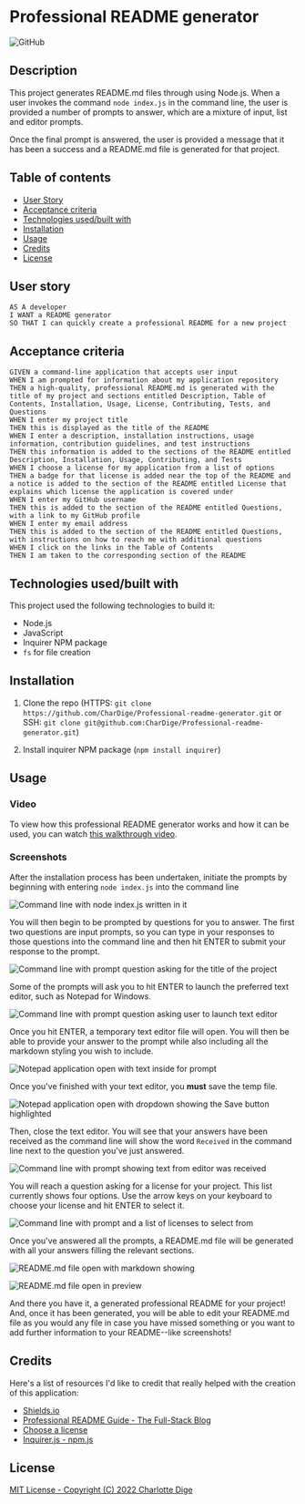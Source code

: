 # Professional README generator

![GitHub](https://img.shields.io/github/license/CharDige/Professional-readme-generator)

## Description

This project generates README.md files through using Node.js. When a user invokes the command `node index.js` in the command line, the user is provided a number of prompts to answer, which are a mixture of input, list and editor prompts.

Once the final prompt is answered, the user is provided a message that it has been a success and a README.md file is generated for that project.

## Table of contents
- [User Story](#user-story)
- [Acceptance criteria](#acceptance-criteria)
- [Technologies used/built with](#technologies-usedbuilt-with)
- [Installation](#installation)
- [Usage](#usage)
- [Credits](#credits)
- [License](#license)

## User story

```
AS A developer
I WANT a README generator
SO THAT I can quickly create a professional README for a new project
```

## Acceptance criteria

```
GIVEN a command-line application that accepts user input
WHEN I am prompted for information about my application repository
THEN a high-quality, professional README.md is generated with the title of my project and sections entitled Description, Table of Contents, Installation, Usage, License, Contributing, Tests, and Questions
WHEN I enter my project title
THEN this is displayed as the title of the README
WHEN I enter a description, installation instructions, usage information, contribution guidelines, and test instructions
THEN this information is added to the sections of the README entitled Description, Installation, Usage, Contributing, and Tests
WHEN I choose a license for my application from a list of options
THEN a badge for that license is added near the top of the README and a notice is added to the section of the README entitled License that explains which license the application is covered under
WHEN I enter my GitHub username
THEN this is added to the section of the README entitled Questions, with a link to my GitHub profile
WHEN I enter my email address
THEN this is added to the section of the README entitled Questions, with instructions on how to reach me with additional questions
WHEN I click on the links in the Table of Contents
THEN I am taken to the corresponding section of the README
```

## Technologies used/built with

This project used the following technologies to build it:
- Node.js
- JavaScript
- Inquirer NPM package
- `fs` for file creation

## Installation

1. Clone the repo (HTTPS: `git clone https://github.com/CharDige/Professional-readme-generator.git` or SSH: `git clone git@github.com:CharDige/Professional-readme-generator.git`)

2. Install inquirer NPM package (`npm install inquirer`)

## Usage

### Video

To view how this professional README generator works and how it can be used, you can watch [this walkthrough video](https://drive.google.com/file/d/1rA-6PknbEckufH45WlOnWlcWsBWhcApv/view?usp=sharing).

### Screenshots

After the installation process has been undertaken, initiate the prompts by beginning with entering `node index.js` into the command line

![Command line with node index.js written in it](./images/node-index-js-screenshot.PNG)

You will then begin to be prompted by questions for you to answer. The first two questions are input prompts, so you can type in your responses to those questions into the command line and then hit ENTER to submit your response to the prompt.

![Command line with prompt question asking for the title of the project](./images/title-prompt-screenshot.PNG)

Some of the prompts will ask you to hit ENTER to launch the preferred text editor, such as Notepad for Windows.

![Command line with prompt question asking user to launch text editor](./images/text-editor-screenshot.PNG)

Once you hit ENTER, a temporary text editor file will open. You will then be able to provide your answer to the prompt while also including all the markdown styling you wish to include.

![Notepad application open with text inside for prompt](./images/open-text-editor-screenshot.PNG)

Once you've finished with your text editor, you **must** save the temp file.

![Notepad application open with dropdown showing the Save button highlighted](./images/saved-text-editor-screenshot.PNG)

Then, close the text editor. You will see that your answers have been received as the command line will show the word `Received` in the command line next to the question you've just answered.

![Command line with prompt showing text from editor was received](./images/received-screenshot.PNG)

You will reach a question asking for a license for your project. This list currently shows four options. Use the arrow keys on your keyboard to choose your license and hit ENTER to select it.

![Command line with prompt and a list of licenses to select from](./images/license-screenshot.PNG)

Once you've answered all the prompts, a README.md file will be generated with all your answers filling the relevant sections.

![README.md file open with markdown showing](./images/read-me-generated-one-screenshot.PNG)

![README.md file open in preview](./images/read-me-generated-two-screenshot.PNG)

And there you have it, a generated professional README for your project! And, once it has been generated, you will be able to edit your README.md file as you would any file in case you have missed something or you want to add further information to your README--like screenshots!

## Credits

Here's a list of resources I'd like to credit that really helped with the creation of this application:

- [Shields.io](https://shields.io/)
- [Professional README Guide - The Full-Stack Blog](https://coding-boot-camp.github.io/full-stack/github/professional-readme-guide)
- [Choose a license](https://choosealicense.com/)
- [Inquirer.js - npm.js](https://www.npmjs.com/package//inquirer)

## License
[MIT License - Copyright (C) 2022 Charlotte Dige](./LICENSE)
